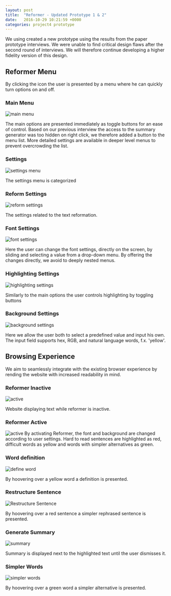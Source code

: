 ```yaml
---
layout: post
title:  "Reformer - Updated Prototype 1 & 2"
date:   2016-10-29 10:21:59 +0000
categories: project4 prototype
---
```

We using created a new prototype using the results from the paper prototype interviews.
We were unable to find critical design flaws after the second round of interviews. We will therefore continue developing a higher fidelity version of this design.

## Reformer Menu

By clicking the icon the user is presented by a menu where he can quickly  turn options on and off.

### Main Menu
![main menu](https://raw.githubusercontent.com/NOTHGroup/nothgroup.github.io/master/image/prototype1/0-reformer-64012898-1477917074.png)

The main options are presented immediately as toggle buttons for an ease of control.
Based on our previous interview the access to the summary generator was too hidden on right click, we therefore added a button to the menu list.
More detailed settings are available in deeper level menus to prevent overcrowding the list. 

### Settings
![settings menu](https://raw.githubusercontent.com/NOTHGroup/nothgroup.github.io/master/image/prototype1/1-settings-64016404-1477910499.png)

The settings menu is categorized

### Reform Settings 
![reform settings](https://raw.githubusercontent.com/NOTHGroup/nothgroup.github.io/master/image/prototype1/5-reform-settings-64016738-1477910301.png)

The settings related to the text reformation.

### Font Settings
![font settings](https://raw.githubusercontent.com/NOTHGroup/nothgroup.github.io/master/image/prototype1/6-font-settings-64016407-1477912774.png)

Here the user can change the font settings, directly on the screen, by sliding and selecting a value from a drop-down menu.
By offering the changes directly, we avoid to deeply nested menus.

### Highlighting Settings

![highlighting settings](https://raw.githubusercontent.com/NOTHGroup/nothgroup.github.io/master/image/prototype1/3-highlighting-64018034-1477916969.png)

Similarly to the main options the user controls highlighting by toggling buttons


### Background Settings

![background settings](https://raw.githubusercontent.com/NOTHGroup/nothgroup.github.io/master/image/prototype1/2-background-color-64017979-1477912245.png)

Here we allow the user both to select a predefined value and input his own. The input field supports hex, RGB, and natural language words, f.x. 'yellow'. 


## Browsing Experience

We aim to seamlessly integrate with the existing browser experience by rending the website with increased readability in mind.

### Reformer Inactive

![active](https://raw.githubusercontent.com/NOTHGroup/nothgroup.github.io/master/image/prototype1/reformer/inactive.png)

Website displaying text while reformer is inactive.

### Reformer Active

![active](https://raw.githubusercontent.com/NOTHGroup/nothgroup.github.io/master/image/prototype1/reformer/active.png)
By activating Reformer, the font and background are changed according to user settings. Hard to read sentences are highlighted as red, difficult words as yellow and words with simpler alternatives as green.

### Word definition 

![define word](https://raw.githubusercontent.com/NOTHGroup/nothgroup.github.io/master/image/prototype1/reformer/define.png)

By hoovering over a yellow word a definition is presented. 

### Restructure Sentence 

![Restructure Sentence](https://raw.githubusercontent.com/NOTHGroup/nothgroup.github.io/master/image/prototype1/reformer/sentence.png)

By hoovering over a red sentence a simpler rephrased sentence is presented. 

### Generate Summary
![summary](https://raw.githubusercontent.com/NOTHGroup/nothgroup.github.io/master/image/prototype1/reformer/summary.png)

Summary is displayed next to the highlighted text until the user dismisses it.

### Simpler Words
![simpler words](https://raw.githubusercontent.com/NOTHGroup/nothgroup.github.io/master/image/prototype1/reformer/word.png)

By hoovering over a green word a simpler alternative is presented. 
